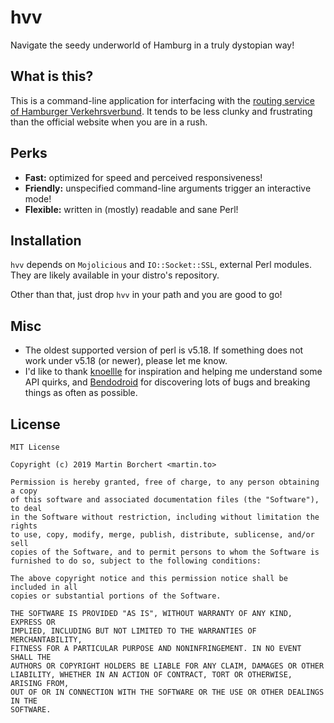 # hvv

Navigate the seedy underworld of Hamburg in a truly dystopian way!

## What is this?

This is a command-line application for interfacing with the [routing
service of Hamburger Verkehrsverbund][hvv-web]. It tends to be less
clunky and frustrating than the official website when you are in a rush.

[hvv-web]: https://geofox.hvv.de

## Perks

- **Fast:** optimized for speed and perceived responsiveness!
- **Friendly:** unspecified command-line arguments trigger an
  interactive mode!
- **Flexible:** written in (mostly) readable and sane Perl!

## Installation

`hvv` depends on `Mojolicious` and `IO::Socket::SSL`, external Perl
modules.  They are likely available in your distro's repository.

Other than that, just drop `hvv` in your path and you are good to go!

## Misc

- The oldest supported version of perl is v5.18. If something does not
  work under v5.18 (or newer), please let me know.
- I'd like to thank [knoellle][knoellle] for inspiration and helping me
  understand some API quirks, and [Bendodroid][bendodroid] for
  discovering lots of bugs and breaking things as often as possible.

[knoellle]: https://github.com/knoellle
[bendodroid]: https://github.com/Bendodroid

## License

```
MIT License

Copyright (c) 2019 Martin Borchert <martin.to>

Permission is hereby granted, free of charge, to any person obtaining a copy
of this software and associated documentation files (the "Software"), to deal
in the Software without restriction, including without limitation the rights
to use, copy, modify, merge, publish, distribute, sublicense, and/or sell
copies of the Software, and to permit persons to whom the Software is
furnished to do so, subject to the following conditions:

The above copyright notice and this permission notice shall be included in all
copies or substantial portions of the Software.

THE SOFTWARE IS PROVIDED "AS IS", WITHOUT WARRANTY OF ANY KIND, EXPRESS OR
IMPLIED, INCLUDING BUT NOT LIMITED TO THE WARRANTIES OF MERCHANTABILITY,
FITNESS FOR A PARTICULAR PURPOSE AND NONINFRINGEMENT. IN NO EVENT SHALL THE
AUTHORS OR COPYRIGHT HOLDERS BE LIABLE FOR ANY CLAIM, DAMAGES OR OTHER
LIABILITY, WHETHER IN AN ACTION OF CONTRACT, TORT OR OTHERWISE, ARISING FROM,
OUT OF OR IN CONNECTION WITH THE SOFTWARE OR THE USE OR OTHER DEALINGS IN THE
SOFTWARE.
```
